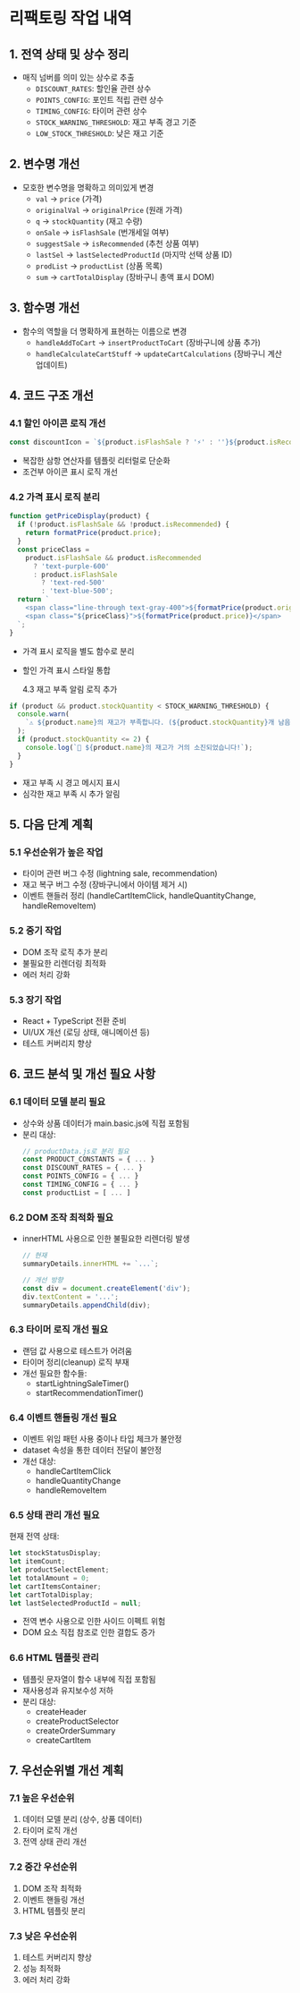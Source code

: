 # 리팩토링 작업 내역

## 1. 전역 상태 및 상수 정리

- 매직 넘버를 의미 있는 상수로 추출
  - `DISCOUNT_RATES`: 할인율 관련 상수
  - `POINTS_CONFIG`: 포인트 적립 관련 상수
  - `TIMING_CONFIG`: 타이머 관련 상수
  - `STOCK_WARNING_THRESHOLD`: 재고 부족 경고 기준
  - `LOW_STOCK_THRESHOLD`: 낮은 재고 기준

## 2. 변수명 개선

- 모호한 변수명을 명확하고 의미있게 변경
  - `val` → `price` (가격)
  - `originalVal` → `originalPrice` (원래 가격)
  - `q` → `stockQuantity` (재고 수량)
  - `onSale` → `isFlashSale` (번개세일 여부)
  - `suggestSale` → `isRecommended` (추천 상품 여부)
  - `lastSel` → `lastSelectedProductId` (마지막 선택 상품 ID)
  - `prodList` → `productList` (상품 목록)
  - `sum` → `cartTotalDisplay` (장바구니 총액 표시 DOM)

## 3. 함수명 개선

- 함수의 역할을 더 명확하게 표현하는 이름으로 변경
  - `handleAddToCart` → `insertProductToCart` (장바구니에 상품 추가)
  - `handleCalculateCartStuff` → `updateCartCalculations` (장바구니 계산 업데이트)

## 4. 코드 구조 개선

### 4.1 할인 아이콘 로직 개선

```javascript
const discountIcon = `${product.isFlashSale ? '⚡' : ''}${product.isRecommended ? '💝' : ''}`;
```

- 복잡한 삼항 연산자를 템플릿 리터럴로 단순화
- 조건부 아이콘 표시 로직 개선

### 4.2 가격 표시 로직 분리

```javascript
function getPriceDisplay(product) {
  if (!product.isFlashSale && !product.isRecommended) {
    return formatPrice(product.price);
  }
  const priceClass =
    product.isFlashSale && product.isRecommended
      ? 'text-purple-600'
      : product.isFlashSale
        ? 'text-red-500'
        : 'text-blue-500';
  return `
    <span class="line-through text-gray-400">${formatPrice(product.originalPrice)}</span>
    <span class="${priceClass}">${formatPrice(product.price)}</span>
  `;
}
```

- 가격 표시 로직을 별도 함수로 분리
- 할인 가격 표시 스타일 통합

  4.3 재고 부족 알림 로직 추가

```javascript
if (product && product.stockQuantity < STOCK_WARNING_THRESHOLD) {
  console.warn(
    `⚠️ ${product.name}의 재고가 부족합니다. (${product.stockQuantity}개 남음)`
  );
  if (product.stockQuantity <= 2) {
    console.log(`🚨 ${product.name}의 재고가 거의 소진되었습니다!`);
  }
}
```

- 재고 부족 시 경고 메시지 표시
- 심각한 재고 부족 시 추가 알림

## 5. 다음 단계 계획

### 5.1 우선순위가 높은 작업

- 타이머 관련 버그 수정 (lightning sale, recommendation)
- 재고 복구 버그 수정 (장바구니에서 아이템 제거 시)
- 이벤트 핸들러 정리 (handleCartItemClick, handleQuantityChange, handleRemoveItem)

### 5.2 중기 작업

- DOM 조작 로직 추가 분리
- 불필요한 리렌더링 최적화
- 에러 처리 강화

### 5.3 장기 작업

- React + TypeScript 전환 준비
- UI/UX 개선 (로딩 상태, 애니메이션 등)
- 테스트 커버리지 향상

## 6. 코드 분석 및 개선 필요 사항

### 6.1 데이터 모델 분리 필요

- 상수와 상품 데이터가 main.basic.js에 직접 포함됨
- 분리 대상:
  ```javascript
  // productData.js로 분리 필요
  const PRODUCT_CONSTANTS = { ... }
  const DISCOUNT_RATES = { ... }
  const POINTS_CONFIG = { ... }
  const TIMING_CONFIG = { ... }
  const productList = [ ... ]
  ```

### 6.2 DOM 조작 최적화 필요

- innerHTML 사용으로 인한 불필요한 리렌더링 발생

  ```javascript
  // 현재
  summaryDetails.innerHTML += `...`;

  // 개선 방향
  const div = document.createElement('div');
  div.textContent = '...';
  summaryDetails.appendChild(div);
  ```

### 6.3 타이머 로직 개선 필요

- 랜덤 값 사용으로 테스트가 어려움
- 타이머 정리(cleanup) 로직 부재
- 개선 필요한 함수들:
  - startLightningSaleTimer()
  - startRecommendationTimer()

### 6.4 이벤트 핸들링 개선 필요

- 이벤트 위임 패턴 사용 중이나 타입 체크가 불안정
- dataset 속성을 통한 데이터 전달이 불안정
- 개선 대상:
  - handleCartItemClick
  - handleQuantityChange
  - handleRemoveItem

### 6.5 상태 관리 개선 필요

현재 전역 상태:

```javascript
let stockStatusDisplay;
let itemCount;
let productSelectElement;
let totalAmount = 0;
let cartItemsContainer;
let cartTotalDisplay;
let lastSelectedProductId = null;
```

- 전역 변수 사용으로 인한 사이드 이펙트 위험
- DOM 요소 직접 참조로 인한 결합도 증가

### 6.6 HTML 템플릿 관리

- 템플릿 문자열이 함수 내부에 직접 포함됨
- 재사용성과 유지보수성 저하
- 분리 대상:
  - createHeader
  - createProductSelector
  - createOrderSummary
  - createCartItem

## 7. 우선순위별 개선 계획

### 7.1 높은 우선순위

1. 데이터 모델 분리 (상수, 상품 데이터)
2. 타이머 로직 개선
3. 전역 상태 관리 개선

### 7.2 중간 우선순위

1. DOM 조작 최적화
2. 이벤트 핸들링 개선
3. HTML 템플릿 분리

### 7.3 낮은 우선순위

1. 테스트 커버리지 향상
2. 성능 최적화
3. 에러 처리 강화

